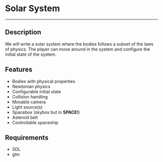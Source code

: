 Solar System
============

- - -

Description
-----------
We will write a solar system where the bodies follows a subset of the laws of 
physics. The player can move around in the system and configure the initial
state of the system.

Features
-------
  * Bodies with physical properties
  * Newtonian physics
  * Configurable initial state
  * Collision handling
  * Movable camera
  * Light source(s)
  * Spacebox (skybox but in **SPACE!**)
  * Asteroid belt
  * Controllable spaceship 

Requirements
------------
  * SDL
  * glm
